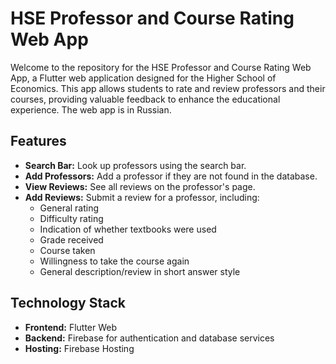 # HSE Professor and Course Rating Web App

Welcome to the repository for the HSE Professor and Course Rating Web App, a Flutter web application designed for the Higher School of Economics. This app allows students to rate and review professors and their courses, providing valuable feedback to enhance the educational experience. The web app is in Russian.

## Features

- **Search Bar:** Look up professors using the search bar.
- **Add Professors:** Add a professor if they are not found in the database.
- **View Reviews:** See all reviews on the professor's page.
- **Add Reviews:** Submit a review for a professor, including:
  - General rating
  - Difficulty rating
  - Indication of whether textbooks were used
  - Grade received
  - Course taken
  - Willingness to take the course again
  - General description/review in short answer style

## Technology Stack

- **Frontend:** Flutter Web
- **Backend:** Firebase for authentication and database services
- **Hosting:** Firebase Hosting
